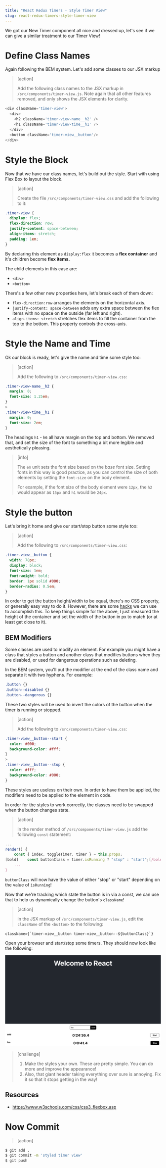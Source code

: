 ```yaml
---
title: "React Redux Timers - Style Timer View"
slug: react-redux-timers-style-timer-view
---
```


We got our New Timer component all nice and dressed up, let's see if we can give a similar treatment to our Timer View!

# Define Class Names

Again following the BEM system. Let's add some classes to our JSX markup

> [action]
>
> Add the following class names to the JSX markup in `/src/components/timer-view.js`. Note again that all other features removed, and only shows the JSX elements for clarity.
>
```js
<div className='timer-view'>
  <div>
    <h2 className='timer-view-name__h2' />
    <h1 className='timer-view-time__h1' />
  </div>
  <button className='timer-view__button'/>
</div>
```

# Style the Block

Now that we have our class names, let's build out the style. Start with using Flex Box to layout the block.

> [action]
>
> Create the file `/src/components/timer-view.css` and add the following to it:
>
```css
.timer-view {
  display: flex;
  flex-direction: row;
  justify-content: space-between;
  align-items: stretch;
  padding: 1em;
}
```

By declaring this element as `display:flex` it becomes a **flex container** and it's children become **flex items.**

The child elements in this case are:

- `<div>`
- `<button>`

There's a few other new properties here, let's break each of them down:

- `flex-direction:row` arranges the elements on the
horizontal axis.
- `justify-content: space-between` adds any extra space
between the flex items with no space on the outside
(far left and right).
- `align-items: stretch` stretches flex items to fill the
container from the top to the bottom. This property
controls the cross-axis.

# Style the Name and Time

Ok our block is ready, let's give the name and time some style too:

> [action]
>
> Add the following to `/src/components/timer-view.css`:
>
```css
.timer-view-name__h2 {
  margin: 0;
  font-size: 1.25em;
}
>
.timer-view-time__h1 {
  margin: 0;
  font-size: 2em;
}
```

The headings `h1` - `h6` all have margin on the top and bottom.
We removed that, and set the size of the font to something a bit more legible and aesthetically pleasing.

> [info]
>
> The `em` unit sets the font size based on the _base_ font size. Setting fonts in this way is good practice, as you can control the size of both elements by setting the `font-size` on the body element.
>
> For example, if the font size of the body element were `12px`, the `h2` would appear as `15px` and `h1` would be `24px`.

# Style the button

Let's bring it home and give our start/stop button some style too:

> [action]
>
> Add the following to `/src/components/timer-view.css`:
>
```css
.timer-view__button {
  width: 78px;
  display: block;
  font-size: 1em;
  font-weight: bold;
  border: 1px solid #000;
  border-radius: 0.5em;
}
```

In order to get the button height/width to be equal, there's no CSS property, or generally easy way to do it. However, there are some [hacks](https://www.w3schools.com/howto/howto_css_aspect_ratio.asp) we can use to accomplish this. To keep things simple for the above, I just measured the height of the container and set the width of the button in px to match (or at least get close to it).

## BEM Modifiers

Some classes are used to modify an element. For example you
might have a class that styles a button and another class
that modifies buttons when they are disabled, or used for
dangerous operations such as deleting.

In the BEM system, you'll put the modifier at the end of the
class name and separate it with two hyphens. For example:

```css
.button {}
.button--disabled {}
.button--dangerous {}
```

These two styles will be used to invert the colors of the
button when the timer is running or stopped.

> [action]
>
> Add the following to `/src/components/timer-view.css`:
>
```css
.timer-view__button--start {
  color: #000;
  background-color: #fff;
}
>
.timer-view__button--stop {
  color: #fff;
  background-color: #000;
}
```

These styles are useless on their own. In order to have them be applied, the modifiers need to be applied to the element in code.

In order for the styles to work correctly, the classes need to be swapped when the button changes state.

> [action]
>
> In the render method of `/src/components/timer-view.js` add the following `const` statement:
>
```js
...
render() {
    const { index, toggleTimer, timer } = this.props;
[bold]    const buttonClass = timer.isRunning ? "stop" : "start";[/bold]
    ...
}
```

`buttonClass` will now have the value of either "stop" or "start" depending on the value of `isRunning`!

Now that we're tracking which state the button is in via a const, we can use that to help us dynamically change the button's `className`!

> [action]
>
> In the JSX markup of `/src/components/timer-view.js`, edit the `className` of the `<button>` to the following:
>
```JS
className={`timer-view__button timer-view__button--${buttonClass}`}
```

Open your browser and start/stop some timers. They should now look like the following:

![style-timer-view](assets/style-timer-view.png)

> [challenge]
>
> 1. Make the styles your own. These are pretty simple. You
can do more and improve the appearance!
> 1. Also, that giant header taking everything over sure is annoying. Fix it so that it stops getting in the way!

## Resources

- https://www.w3schools.com/css/css3_flexbox.asp

# Now Commit

>[action]
>
```bash
$ git add .
$ git commit -m 'styled timer view'
$ git push
```

